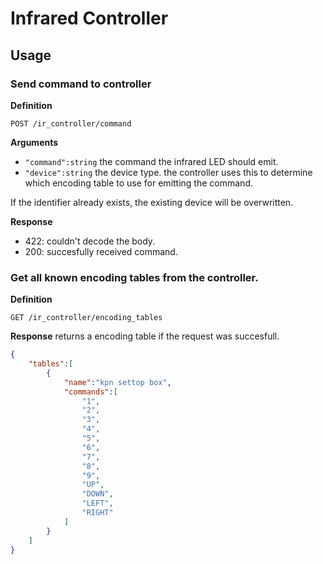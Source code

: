 # Infrared Controller

## Usage

### Send command to controller
**Definition**

`POST /ir_controller/command`

**Arguments**

- `"command":string` the command the infrared LED should emit.
- `"device":string` the device type. the controller uses this to determine which encoding table to use for emitting the command.

If the identifier already exists, the existing device will be overwritten.

**Response**

- 422: couldn't decode the body.
- 200: succesfully received command.


### Get all known encoding tables from the controller.
**Definition**

`GET /ir_controller/encoding_tables`

**Response**
 returns a encoding table if the request was succesfull.

```json
{
    "tables":[
        {
            "name":"kpn settop box",
            "commands":[
                "1",
                "2",
                "3",
                "4",
                "5",
                "6",
                "7",
                "8",
                "9",
                "UP",
                "DOWN",
                "LEFT",
                "RIGHT" 
            ]
        }
    ]
}
```